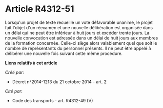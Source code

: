 # Article R4312-51

Lorsqu'un projet de texte recueille un vote défavorable unanime, le projet fait l'objet d'un réexamen et une nouvelle
délibération est organisée dans un délai qui ne peut être inférieur à huit jours et excéder trente jours. La nouvelle
convocation est adressée dans un délai de huit jours aux membres de la formation concernée. Celle-ci siège alors valablement
quel que soit le nombre de représentants du personnel présents. Il ne peut être appelé à délibérer une nouvelle fois suivant
cette même procédure.

**Liens relatifs à cet article**

_Créé par_:

  - Décret n°2014-1213 du 21 octobre 2014 - art. 2

_Cité par_:

  - Code des transports - art. R4312-49 (V)
